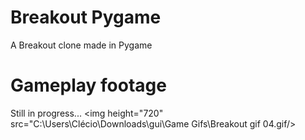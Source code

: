 # Breakout Pygame
 A Breakout clone made in Pygame

# Gameplay footage
 Still in progress...
 <img height="720" src="C:\Users\Clécio\Downloads\gui\Game Gifs\Breakout gif 04.gif/>

